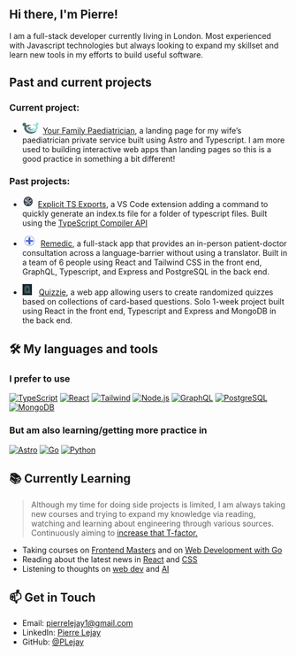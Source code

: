## Hi there, I'm Pierre!


I am a full-stack developer currently living in London. Most experienced with Javascript technologies but always looking to expand my skillset and learn new tools in my efforts to build useful software.

## Past and current projects

### Current project:

- <img height="20" alt="Your Family Paediatrician" src="./readme-assets/logo-yfp.svg" style="padding-right: 0.5rem">[Your Family Paediatrician](https://github.com/PLejay/your-family-paediatrician), a landing page for my wife’s paediatrician private service built using Astro and Typescript. I am more used to building interactive web apps than landing pages so this is a good practice in something a bit different!

### Past projects:

- <img height="20" alt="Remedic" src="./readme-assets/logo-explicit-ts-exports.png" style="padding-right: 0.5rem">[Explicit TS Exports](https://github.com/PLejay/explicit-ts-exports), a VS Code extension adding a command to quickly generate an index.ts file for a folder of typescript files. Built using the [TypeScript Compiler API](https://github.com/microsoft/TypeScript/wiki/Using-the-Compiler-API)

- <img height="20" alt="Remedic" src="./readme-assets/logo-remedic.svg" style="padding-right: 0.5rem">[Remedic](https://github.com/alexanderjshall/remedic-app), a full-stack app that provides an in-person patient-doctor consultation across a language-barrier without using a translator. Built in a team of 6 people using React and Tailwind CSS in the front end, GraphQL, Typescript, and Express and PostgreSQL in the back end.

- <img height="20" alt="Quizzie" src="./readme-assets/logo-quizzie.png" style="padding-right: 0.5rem"> [Quizzie](https://github.com/PLejay/quizzie), a web app allowing users to create randomized quizzes based on collections of card-based questions. Solo 1-week project built using React in the front end, Typescript and Express and MongoDB in the back end.

## 🛠️ My languages and tools

### I prefer to use
[![TypeScript](https://img.shields.io/badge/TypeScript-007ACC?style=flat&logo=typescript&logoColor=white)](https://www.typescriptlang.org/)
[![React](https://img.shields.io/badge/React-20232A?style=flat&logo=react&logoColor=61DAFB)](https://reactjs.org/)
[![Tailwind](https://img.shields.io/badge/Tailwind_CSS-38B2AC?style=flat&logo=tailwind-css&logoColor=white)](https://tailwindcss.com/)
[![Node.js](https://img.shields.io/badge/Node.js-339933?style=flat&logo=nodedotjs&logoColor=white)](https://nodejs.org/)
[![GraphQL](https://img.shields.io/badge/GraphQL-E10098?style=flat&logo=graphql&logoColor=white)](https://graphql.org/)
[![PostgreSQL](https://img.shields.io/badge/PostgreSQL-316192?style=flat&logo=postgresql&logoColor=white)](https://www.postgresql.org/)
[![MongoDB](https://img.shields.io/badge/MongoDB-4EA94B?style=flat&logo=mongodb&logoColor=white)](https://www.mongodb.com/)


### But am also learning/getting more practice in
[![Astro](https://img.shields.io/badge/Astro-FF5D01?style=flat&logo=astro&logoColor=white)](https://astro.build/)
[![Go](https://img.shields.io/badge/Go-00ADD8?style=flat&logo=go&logoColor=white)](https://golang.org/)
[![Python](https://img.shields.io/badge/Python-3776AB?style=flat&logo=python&logoColor=white)](https://www.python.org/)

## 📚 Currently Learning

> Although my time for doing side projects is limited, I am always taking new courses and trying to expand my knowledge via reading, watching and learning about engineering through various sources. Continuously aiming to [increase that T-factor.](https://en.wikipedia.org/wiki/T-shaped_skills)

- Taking courses on [Frontend Masters](https://frontendmasters.com/) and on [Web Development with Go](https://www.usegolang.com/)
- Reading about the latest news in [React](https://overreacted.io/) and [CSS](https://frontendmasters.com/blog/)
- Listening to thoughts on [web dev](https://syntax.fm/) and [AI](https://www.dwarkesh.com/)

## 📫 Get in Touch
- Email: [pierrelejay1@gmail.com](mailto:pierrelejay1@gmail.com)
- LinkedIn: [Pierre Lejay](https://www.linkedin.com/in/pierrelejay/)
- GitHub: [@PLejay](https://github.com/PLejay)
